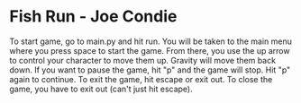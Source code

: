 # Fish Run - Joe Condie
To start game, go to main.py and hit run. You will be taken to the main menu where you press space to start the game. From there, you use the up arrow to control your character to move them up. Gravity will move them back down. If you want to pause the game, hit "p" and the game will stop. Hit "p" again to continue. To exit the game, hit escape or exit out. To close the game, you have to exit out (can't just hit escape).
